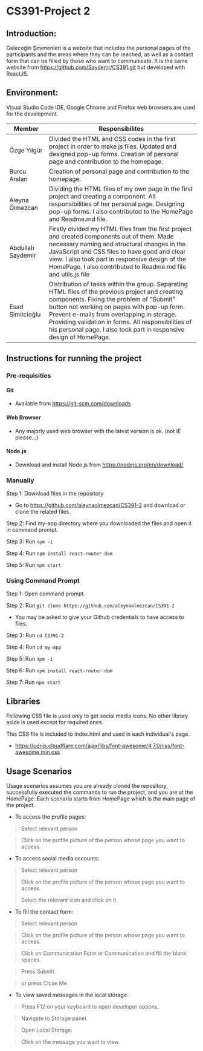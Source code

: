 # CS391-Project 2

## Introduction:
Geleceğin Şovmenleri is a website that includes the personal pages of the participants and the areas where they can be reached, as well as a contact form that can be filled by those who want to communicate. It is the same website from https://github.com/Saydemr/CS391.git but developed with ReactJS.

## Environment:
Visual Studio Code IDE, Google Chrome and Firefox web browsers are used for the development.


| Member | Responsibilites |
| ------- | ----- |
| Özge Yılgür |Divided the HTML and CSS codes in the first project in order to make js files. Updated and designed pop-up forms. Creation of personal page and contribution to the homepage. |
| Burcu Arslan | Creation of personal page and contribution to the homepage. |
| Aleyna Ölmezcan | Dividing the HTML files of my own page in the first project and creating a component. All responsibilities of her personal page. Designing pop-up forms. I also contributed to the HomePage and Readme.md file. |
| Abdullah Saydemir | Firstly divided my HTML files from the first project and created components out of them. Made necessary naming and structural changes in the JavaScript and CSS files to have good and clear view. I also took part in responsive design of the HomePage. I also contributed to Readme.md file and utils.js file |
| Esad Simitcioğlu | Distribution of tasks within the group. Separating HTML files of the previous project and creating components. Fixing the problem of "Submit" button not working on pages with pop-up form. Prevent e-mails from overlapping in storage. Providing validation in forms. All responsibilities of his personal page. I also took part in responsive design of HomePage. |

## Instructions for running the project

### Pre-requisities

#### Git

* Available from https://git-scm.com/downloads

#### Web Browser

* Any majorly used web browser with the latest version is ok. (not IE please...)

#### Node.js

* Download and install Node.js from https://nodejs.org/en/download/

### Manually

Step 1: Download files in the repository
* Go to https://github.com/aleynaolmezcan/CS391-2 and download or clone the related files.

Step 2: Find my-app directory where you downloaded the files and open it in command prompt.

Step 3: Run `npm -i`

Step 4: Run `npm install react-router-dom`

Step 5: Run `npm start`

### Using Command Prompt

Step 1: Open command prompt.

Step 2: Run `git clone https://github.com/aleynaolmezcan/CS391-2`

* You may be asked to give your Github credentials to have access to files.

Step 3: Run `cd CS391-2`

Step 4: Run `cd my-app`

Step 5: Run `npm -i`

Step 6: Run `npm install react-router-dom`

Step 7: Run `npm start`

## Libraries

Following CSS file is used only to get social media icons. No other library aside is used except for required ones.

This CSS file is included to index.html and used in each individual's page.

* https://cdnjs.cloudflare.com/ajax/libs/font-awesome/4.7.0/css/font-awesome.min.css

## Usage Scenarios

Usage scenarios assumes you are already cloned the repository, successfully executed the commands to run the project, and you are at the HomePage. Each scenario starts from HomePage which is the main page of the project.

* To access the profile pages:
>Select relevant person

>Click on the profile picture of the person whose page you want to access.


* To access social media accounts:
>Select relevant person
>
>Click on the profile picture of the person whose page you want to access.
>
>Select the relevant icon and click on it.


* To fill the contact form:
>Select relevant person

>Click on the profile picture of the person whose page you want to access.

>Click on Communication Form or Communication and fill the blank spaces.

>Press Submit.

>or press Close Me.

* To view saved messages in the local storage.

> Press F12 on your keyboard to open developer options.

> Navigate to Storage panel.

> Open Local Storage.

> Click on the message you want to view.
